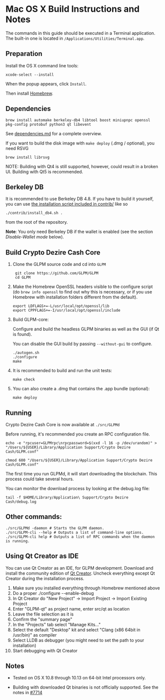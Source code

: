 Mac OS X Build Instructions and Notes
====================================
The commands in this guide should be executed in a Terminal application.
The built-in one is located in `/Applications/Utilities/Terminal.app`.

Preparation
-----------
Install the OS X command line tools:

`xcode-select --install`

When the popup appears, click `Install`.

Then install [Homebrew](https://brew.sh).

Dependencies
----------------------

    brew install automake berkeley-db4 libtool boost miniupnpc openssl pkg-config protobuf python3 qt libevent

See [dependencies.md](dependencies.md) for a complete overview.

If you want to build the disk image with `make deploy` (.dmg / optional), you need RSVG

    brew install librsvg

NOTE: Building with Qt4 is still supported, however, could result in a broken UI. Building with Qt5 is recommended.

Berkeley DB
-----------
It is recommended to use Berkeley DB 4.8. If you have to build it yourself,
you can use [the installation script included in contrib/](/contrib/install_db4.sh)
like so

```shell
./contrib/install_db4.sh .
```

from the root of the repository.

**Note**: You only need Berkeley DB if the wallet is enabled (see the section *Disable-Wallet mode* below).

Build Crypto Dezire Cash Core
------------------------

1. Clone the GLPM source code and cd into `GLPM`

        git clone https://github.com/GLPM/GLPM
        cd GLPM

2.  Make the Homebrew OpenSSL headers visible to the configure script  (do ```brew info openssl``` to find out why this is necessary, or if you use Homebrew with installation folders different from the default).

        export LDFLAGS+=-L/usr/local/opt/openssl/lib
        export CPPFLAGS+=-I/usr/local/opt/openssl/include

3.  Build GLPM-core:

    Configure and build the headless GLPM binaries as well as the GUI (if Qt is found).

    You can disable the GUI build by passing `--without-gui` to configure.

        ./autogen.sh
        ./configure
        make

4.  It is recommended to build and run the unit tests:

        make check

5.  You can also create a .dmg that contains the .app bundle (optional):

        make deploy

Running
-------

Crypto Dezire Cash Core is now available at `./src/GLPMd`

Before running, it's recommended you create an RPC configuration file.

    echo -e "rpcuser=GLPMrpc\nrpcpassword=$(xxd -l 16 -p /dev/urandom)" > "/Users/${USER}/Library/Application Support/Crypto Dezire Cash/GLPM.conf"

    chmod 600 "/Users/${USER}/Library/Application Support/Crypto Dezire Cash/GLPM.conf"

The first time you run GLPMd, it will start downloading the blockchain. This process could take several hours.

You can monitor the download process by looking at the debug.log file:

    tail -f $HOME/Library/Application\ Support/Crypto Dezire Cash/debug.log

Other commands:
-------

    ./src/GLPMd -daemon # Starts the GLPM daemon.
    ./src/GLPM-cli --help # Outputs a list of command-line options.
    ./src/GLPM-cli help # Outputs a list of RPC commands when the daemon is running.

Using Qt Creator as IDE
------------------------
You can use Qt Creator as an IDE, for GLPM development.
Download and install the community edition of [Qt Creator](https://www.qt.io/download/).
Uncheck everything except Qt Creator during the installation process.

1. Make sure you installed everything through Homebrew mentioned above
2. Do a proper ./configure --enable-debug
3. In Qt Creator do "New Project" -> Import Project -> Import Existing Project
4. Enter "GLPM-qt" as project name, enter src/qt as location
5. Leave the file selection as it is
6. Confirm the "summary page"
7. In the "Projects" tab select "Manage Kits..."
8. Select the default "Desktop" kit and select "Clang (x86 64bit in /usr/bin)" as compiler
9. Select LLDB as debugger (you might need to set the path to your installation)
10. Start debugging with Qt Creator

Notes
-----

* Tested on OS X 10.8 through 10.13 on 64-bit Intel processors only.

* Building with downloaded Qt binaries is not officially supported. See the notes in [#7714](https://github.com/bitcoin/bitcoin/issues/7714)
